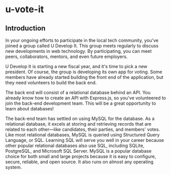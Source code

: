 # u-vote-it

## Introduction

In your ongoing efforts to participate in the local tech community, you've joined a group called U Develop It. This group meets regularly to discuss new developments in web technology. By participating, you can meet peers, collaborators, mentors, and even future employers.

U Develop It is starting a new fiscal year, and it's time to pick a new president. Of course, the group is developing its own app for voting. Some members have already started building the front end of the application, but they need volunteers to build the back end.

The back end will consist of a relational database behind an API. You already know how to create an API with Express.js, so you've volunteered to join the back-end development team. This will be a great opportunity to learn about databases!

The back-end team has settled on using MySQL for the database. As a relational database, it excels at storing and retrieving records that are related to each other—like candidates, their parties, and members' votes. Like most relational databases, MySQL is queried using Structured Query Language, or SQL. Learning SQL will serve you well in your career because other popular relational databases also use SQL, including SQLite, PostgreSQL, and Microsoft SQL Server. MySQL is a popular database choice for both small and large projects because it is easy to configure, secure, reliable, and open source. It also runs on almost any operating system.
